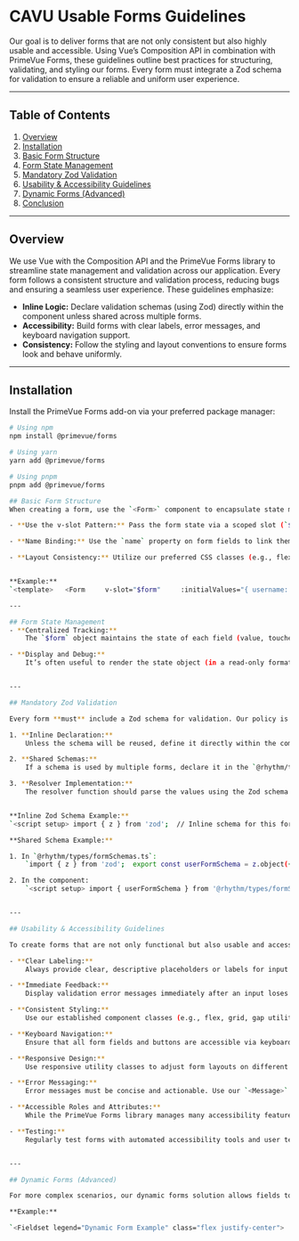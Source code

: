 # CAVU Usable Forms Guidelines

Our goal is to deliver forms that are not only consistent but also highly usable and accessible. Using Vue’s Composition API in combination with PrimeVue Forms, these guidelines outline best practices for structuring, validating, and styling our forms. Every form must integrate a Zod schema for validation to ensure a reliable and uniform user experience.

---

## Table of Contents

1. [Overview](#overview)
2. [Installation](#installation)
3. [Basic Form Structure](#basic-form-structure)
4. [Form State Management](#form-state-management)
5. [Mandatory Zod Validation](#mandatory-zod-validation)
6. [Usability & Accessibility Guidelines](#usability--accessibility-guidelines)
7. [Dynamic Forms (Advanced)](#dynamic-forms-advanced)
8. [Conclusion](#conclusion)

---

## Overview

We use Vue with the Composition API and the PrimeVue Forms library to streamline state management and validation across our application. Every form follows a consistent structure and validation process, reducing bugs and ensuring a seamless user experience. These guidelines emphasize:

- **Inline Logic:** Declare validation schemas (using Zod) directly within the component unless shared across multiple forms.
- **Accessibility:** Build forms with clear labels, error messages, and keyboard navigation support.
- **Consistency:** Follow the styling and layout conventions to ensure forms look and behave uniformly.

---

## Installation

Install the PrimeVue Forms add-on via your preferred package manager:

```bash
# Using npm
npm install @primevue/forms

# Using yarn
yarn add @primevue/forms

# Using pnpm
pnpm add @primevue/forms

## Basic Form Structure
When creating a form, use the `<Form>` component to encapsulate state management and validation. The key guidelines are:

- **Use the v-slot Pattern:** Pass the form state via a scoped slot (`$form` or `$field`).

- **Name Binding:** Use the `name` property on form fields to link them to the corresponding state.

- **Layout Consistency:** Utilize our preferred CSS classes (e.g., flex, grid) for spacing and responsive design.


**Example:**
`<template>   <Form     v-slot="$form"     :initialValues="{ username: '', password: '' }"     :resolver="resolver"     @submit="onFormSubmit"     class="flex flex-col gap-4 w-full sm:w-56"   >     <!-- Username Field -->     <div class="flex flex-col gap-1">       <InputText name="username" type="text" placeholder="Username" fluid />       <Message         v-if="$form.username?.invalid"         severity="error"         size="small"         variant="simple"       >         {{ $form.username.error?.message }}       </Message>     </div>     <!-- Password Field -->     <div class="flex flex-col gap-1">       <InputText name="password" type="password" placeholder="Password" fluid />       <Message         v-if="$form.password?.invalid"         severity="error"         size="small"         variant="simple"       >         {{ $form.password.error?.message }}       </Message>     </div>     <!-- Submit Button -->     <Button type="submit" severity="secondary" label="Submit" />   </Form> </template>`

---

## Form State Management
- **Centralized Tracking:**
    The `$form` object maintains the state of each field (value, touched, dirty, pristine, valid, invalid, errors). Use this object for both validation feedback and debugging.

- **Display and Debug:**
    It’s often useful to render the state object (in a read-only format) during development to better understand user interactions.


---

## Mandatory Zod Validation

Every form **must** include a Zod schema for validation. Our policy is as follows:

1. **Inline Declaration:**
    Unless the schema will be reused, define it directly within the component. This keeps validation logic close to where it’s applied.

2. **Shared Schemas:**
    If a schema is used by multiple forms, declare it in the `@rhythm/types` package. This approach ensures a single source of truth and reduces redundancy.

3. **Resolver Implementation:**
    The resolver function should parse the values using the Zod schema. On validation failure, it must return an errors object with field-specific error messages.


**Inline Zod Schema Example:**
`<script setup> import { z } from 'zod';  // Inline schema for this form const formSchema = z.object({   username: z.string().min(1, 'Username is required'),   password: z.string().min(6, 'Password must be at least 6 characters'), });  function resolver(values) {   try {     formSchema.parse(values);     return {};   } catch (error) {     const errors = {};     error.errors.forEach((err) => {       errors[err.path[0]] = err.message;     });     return errors;   } }  function onFormSubmit(event) {   console.log('Form submitted:', event); } </script>`

**Shared Schema Example:**

1. In `@rhythm/types/formSchemas.ts`:
    `import { z } from 'zod';  export const userFormSchema = z.object({   username: z.string().min(1, 'Username is required'),   password: z.string().min(6, 'Password must be at least 6 characters'), });`

2. In the component:
    `<script setup> import { userFormSchema } from '@rhythm/types/formSchemas';  function resolver(values) {   try {     userFormSchema.parse(values);     return {};   } catch (error) {     const errors = {};     error.errors.forEach((err) => {       errors[err.path[0]] = err.message;     });     return errors;   } }  function onFormSubmit(event) {   console.log('Form submitted:', event); } </script>`


---

## Usability & Accessibility Guidelines

To create forms that are not only functional but also usable and accessible, adhere to the following best practices:

- **Clear Labeling:**
    Always provide clear, descriptive placeholders or labels for input fields. This supports screen readers and improves clarity.

- **Immediate Feedback:**
    Display validation error messages immediately after an input loses focus or on form submission. This helps users understand and correct mistakes promptly.

- **Consistent Styling:**
    Use our established component classes (e.g., flex, grid, gap utilities) to ensure a uniform look and feel across all forms.

- **Keyboard Navigation:**
    Ensure that all form fields and buttons are accessible via keyboard. Verify focus order, and use semantic HTML elements where possible.

- **Responsive Design:**
    Use responsive utility classes to adjust form layouts on different devices, ensuring a seamless experience on mobile and desktop.

- **Error Messaging:**
    Error messages must be concise and actionable. Use our `<Message>` component with appropriate severity levels to indicate errors.

- **Accessible Roles and Attributes:**
    While the PrimeVue Forms library manages many accessibility features automatically, always double-check that any custom components maintain proper ARIA roles, states, and properties.

- **Testing:**
    Regularly test forms with automated accessibility tools and user testing to ensure the highest level of usability.


---

## Dynamic Forms (Advanced)

For more complex scenarios, our dynamic forms solution allows fields to be generated programmatically from a configuration object. The dynamic form components (e.g., `DynamicForm`, `DynamicFormField`) are provided for demonstration purposes and should be used as a guideline for building flexible form infrastructures.

**Example:**

`<Fieldset legend="Dynamic Form Example" class="flex justify-center">   <DynamicForm @submit="onDynamicFormSubmit">     <DynamicFormField groupId="userId_1" name="username">       <DynamicFormLabel>Username</DynamicFormLabel>       <DynamicFormControl defaultValue="PrimeVue" fluid :schema="userNameSchema" />       <DynamicFormMessage />     </DynamicFormField>     <DynamicFormField groupId="passId_1" name="password">       <DynamicFormLabel>Password</DynamicFormLabel>       <DynamicFormControl as="Password" :feedback="false" toggleMask fluid :schema="passwordSchema" />       <DynamicFormMessage errorType="minimum" />     </DynamicFormField>     <DynamicFormSubmit />   </DynamicForm> </Fieldset>`
```
